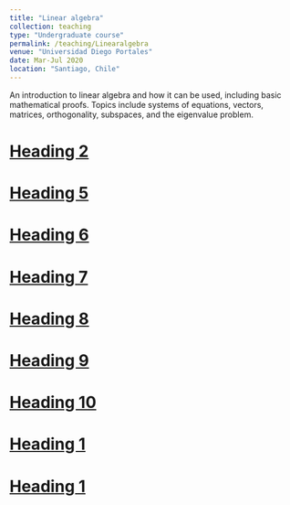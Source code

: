 ```yaml
---
title: "Linear algebra"
collection: teaching
type: "Undergraduate course"
permalink: /teaching/Linearalgebra
venue: "Universidad Diego Portales"
date: Mar-Jul 2020
location: "Santiago, Chile"
---
```


An introduction to linear algebra and how it can be used, including basic mathematical proofs. Topics include
systems of equations, vectors, matrices, orthogonality, subspaces, and the eigenvalue problem.

[Heading 2](https://drive.google.com/file/d/1oLDnyYflN9n9OyvQSxopSU5_e4JK9dyt/view?usp=sharing)
======


[Heading 5](https://drive.google.com/file/d/1QSyW043DzNQscDdUE9BwvbHyFMT7imAK/view?usp=sharing)
======


[Heading 6](https://drive.google.com/file/d/1DJDvwFmDhxRsGfRl40h5ELVsNHztuV-e/view?usp=sharing)
======

[Heading 7](https://drive.google.com/file/d/1-xQOOTAHrxU-bUuO7cmwJZdpJYE--4c-/view?usp=sharing)
======


[Heading 8](https://drive.google.com/file/d/1ys0g-qMTs5QNUw-Y-20sEgFkFvC_0aEF/view?usp=sharing)
======


[Heading 9](https://drive.google.com/file/d/1bwtvbeJiaAdm0vxcY6JpZcYKN9K7kmPh/view?usp=sharing)
======

[Heading 10](https://drive.google.com/file/d/17R-B0iU_SOE8E_g5Oe4lPwWU9wwnhJox/view?usp=sharing)
======


[Heading 1](https://drive.google.com/file/d/1oLDnyYflN9n9OyvQSxopSU5_e4JK9dyt/view?usp=sharing)
======


[Heading 1](https://drive.google.com/file/d/1oLDnyYflN9n9OyvQSxopSU5_e4JK9dyt/view?usp=sharing)
======
